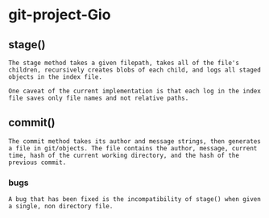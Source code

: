 # git-project-Gio

## stage()

    The stage method takes a given filepath, takes all of the file's children, recursively creates blobs of each child, and logs all staged objects in the index file.

    One caveat of the current implementation is that each log in the index file saves only file names and not relative paths.

## commit()

    The commit method takes its author and message strings, then generates a file in git/objects. The file contains the author, message, current time, hash of the current working directory, and the hash of the previous commit.

### bugs

    A bug that has been fixed is the incompatibility of stage() when given a single, non directory file.
    